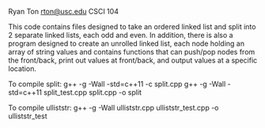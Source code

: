 Ryan Ton
rton@usc.edu
CSCI 104

This code contains files designed to take an ordered linked list and split into 2
separate linked lists, each odd and even. In addition, there is also a program designed
to create an unrolled linked list, each node holding an array of string values and contains 
functions that can push/pop nodes from the front/back, print out values at front/back,
and output values at a specific location.

To compile split: 
g++ -g -Wall -std=c++11 -c split.cpp
g++ -g -Wall -std=c++11 split_test.cpp split.cpp -o split

To compile ulliststr:
g++ -g -Wall ulliststr.cpp ulliststr_test.cpp -o ulliststr_test
